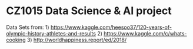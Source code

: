 # CZ1015 Data Science & AI project

Data Sets from:
1)
https://www.kaggle.com/heesoo37/120-years-of-olympic-history-athletes-and-results
2)
https://www.kaggle.com/c/whats-cooking
3)
http://worldhappiness.report/ed/2018/
